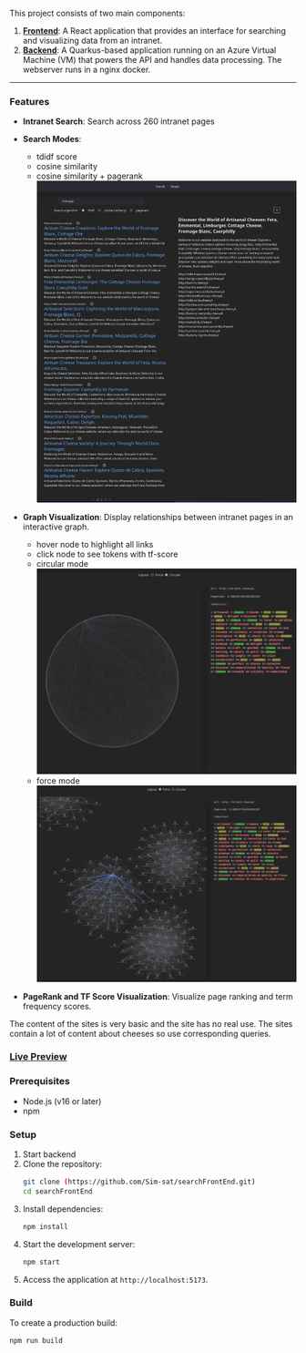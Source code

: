 This project consists of two main components:

1. **[Frontend](https://github.com/Sim-sat/searchFrontEnd)**: A React application that provides an interface for searching and visualizing data from an intranet.
2. **[Backend](https://github.com/Sim-sat/searchBackEnd.git)**: A Quarkus-based application running on an Azure Virtual Machine (VM) that powers the API and handles data processing. The webserver runs in a nginx docker.

---


### Features
- **Intranet Search**: Search across 260 intranet pages
- **Search Modes**:
  - tdidf score
  - cosine similarity
  - cosine similarity + pagerank
![search](src/assets/search.png)
- **Graph Visualization**: Display relationships between intranet pages in an interactive graph.
    - hover node to highlight all links
    - click node to see tokens with tf-score
    - circular mode
  ![circular](src/assets/circular.png)
    - force mode
  ![force](src/assets/force.png)

- **PageRank and TF Score Visualization**: Visualize page ranking and term frequency scores.

The content of the sites is very basic and the site has no real use. The sites contain a lot of content about cheeses so use corresponding queries. 

### [Live Preview](https://searchenginecheese.netlify.app/ "Live Preview")


### Prerequisites
- Node.js (v16 or later)
- npm

### Setup
1. Start backend
2. Clone the repository:
   ```bash
   git clone (https://github.com/Sim-sat/searchFrontEnd.git)
   cd searchFrontEnd
   ```
3. Install dependencies:
   ```bash
   npm install
   ```
4. Start the development server:
   ```bash
   npm start
   ```
5. Access the application at `http://localhost:5173`.

### Build
To create a production build:
```bash
npm run build
```

